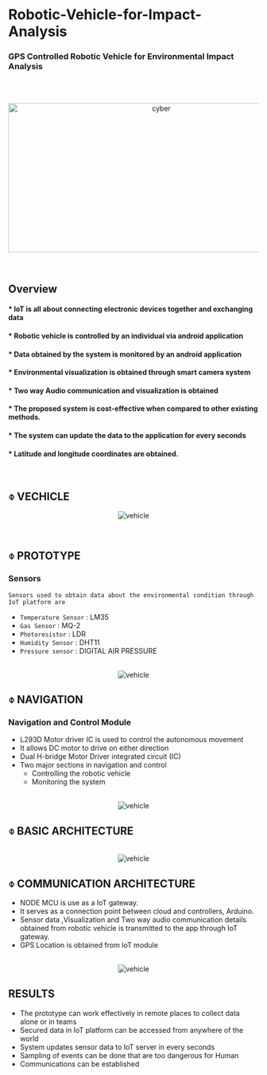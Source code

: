 # Robotic-Vehicle-for-Impact-Analysis
### GPS Controlled Robotic Vehicle for Environmental Impact Analysis


<br>
<br>
<p align="center">
<img title="cyber"  width="600" height="300" src="https://user-images.githubusercontent.com/76845634/128591710-e9f7793b-00e5-4571-b85c-972d21d538d1.jpg" >
</p>
<br>



## Overview
#### *  IoT is all about connecting electronic devices together and exchanging data 
  
#### * Robotic vehicle is controlled by an individual via android application
      
#### * Data obtained by the system is monitored by an android application

#### * Environmental visualization is obtained through smart camera system
 
#### * Two way Audio communication and visualization is obtained

#### * The proposed system is cost-effective when compared to other existing methods.

#### * The system can update the data to the application for every seconds

#### * Latitude and longitude coordinates are obtained.

<br>

## ⌽ VECHICLE
<p align="center">
<img title="vehicle"  src="https://user-images.githubusercontent.com/76845634/128593908-aa6e26d7-f3a3-4dba-9232-973c2827d320.png" >
</p>
<br>
  
## ⌽ PROTOTYPE

### Sensors 
    Sensors used to obtain data about the environmental condition through IoT platform are
  * `Temperature Sensor` : LM35
  * `Gas Sensor`         : MQ-2
  * `Photoresistor`      : LDR
  * `Humidity Sensor`    : DHT11
  * `Pressure sensor`    : DIGITAL AIR PRESSURE 
<p align="center">
<br>
<img title="vehicle"  src="https://user-images.githubusercontent.com/76845634/128629212-38fdea54-957d-459e-b090-c62d2c4f11f2.png" > 
<br>

</p>


## ⌽ NAVIGATION  

### Navigation and Control Module
  * L293D Motor driver IC is used to control the autonomous movement
  * It allows DC motor to drive on either direction
  * Dual H-bridge Motor Driver integrated circuit (IC)
  * Two major sections in navigation and control
    * Controlling the robotic vehicle
    * Monitoring the system
        

<p align="center">
<br>
<img title="vehicle"  src="https://user-images.githubusercontent.com/76845634/128629454-23df0b1e-1824-4f68-82cf-cb515dc1657d.png" > 
<br>
</p>


## ⌽ BASIC ARCHITECTURE 

<p align="center">
<br>
<img title="vehicle"  src="https://user-images.githubusercontent.com/76845634/128630298-a7dbfb36-8723-4cc2-8b5b-cba01ec117c6.png" > 
<br>
</p>

## ⌽ COMMUNICATION  ARCHITECTURE

  * NODE MCU is use as a IoT gateway.
  * It serves as a connection point between cloud and controllers, Arduino.
  * Sensor data ,Visualization and Two way audio communication details obtained from  robotic vehicle is transmitted to the app through IoT gateway.
  * GPS Location is  obtained from IoT module     

<p align="center">
<br>
<img title="vehicle"  src="https://user-images.githubusercontent.com/76845634/128630309-e4f26600-d443-4ce7-9e6c-723fdd3d9bf4.png" > 
<br>
</p>

## RESULTS
 * The prototype can work effectively in remote places to collect data alone or in teams
 * Secured data in IoT platform can be accessed from anywhere of the world
 * System updates sensor data to IoT server in every seconds
 * Sampling of events can be done that are too dangerous for Human
 * Communications can be established



